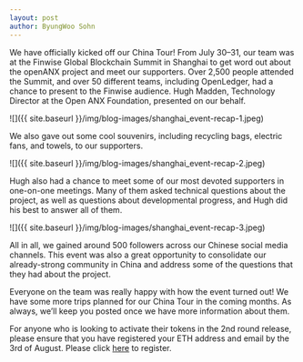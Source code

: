 ```yaml
---
layout: post
author: ByungWoo Sohn
---
```


We have officially kicked off our China Tour! From July 30–31, our team was at the Finwise Global Blockchain Summit in Shanghai to get word out about the openANX project and meet our supporters. Over 2,500 people attended the Summit, and over 50 different teams, including OpenLedger, had a chance to present to the Finwise audience. Hugh Madden, Technology Director at the Open ANX Foundation, presented on our behalf.

![]({{ site.baseurl }}/img/blog-images/shanghai_event-recap-1.jpeg)

We also gave out some cool souvenirs, including recycling bags, electric fans, and towels, to our supporters. 

![]({{ site.baseurl }}/img/blog-images/shanghai_event-recap-2.jpeg)

Hugh also had a chance to meet some of our most devoted supporters in one-on-one meetings. Many of them asked technical questions about the project, as well as questions about developmental progress, and Hugh did his best to answer all of them.

![]({{ site.baseurl }}/img/blog-images/shanghai_event-recap-3.jpeg)

All in all, we gained around 500 followers across our Chinese social media channels. This event was also a great opportunity to consolidate our already-strong community in China and address some of the questions that they had about the project.

Everyone on the team was really happy with how the event turned out! We have some more trips planned for our China Tour in the coming months. As always, we’ll keep you posted once we have more information about them.

For anyone who is looking to activate their tokens in the 2nd round release, please ensure that you have registered your ETH address and email by the 3rd of August. Please click [here](https://registration.openanx.org/) to register. 
